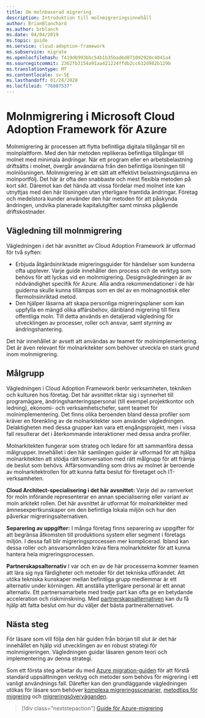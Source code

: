 ```yaml
---
title: Om molnbaserad migrering
description: Introduktion till molnmigreringsinnehåll
author: BrianBlanchard
ms.author: brblanch
ms.date: 04/04/2019
ms.topic: guide
ms.service: cloud-adoption-framework
ms.subservice: migrate
ms.openlocfilehash: f419d6993bbc54b1b35bad6d071092920c4041a4
ms.sourcegitcommit: 2362fb3154a91aa421224ffdb2cc632d982b129b
ms.translationtype: MT
ms.contentlocale: sv-SE
ms.lasthandoff: 01/28/2020
ms.locfileid: "76807537"
---
```

# <a name="cloud-migration-in-the-microsoft-cloud-adoption-framework-for-azure"></a>Molnmigrering i Microsoft Cloud Adoption Framework för Azure

Molnmigrering är processen att flytta befintliga digitala tillgångar till en molnplattform. Med den här metoden replikeras befintliga tillgångar till molnet med minimala ändringar. När ett program eller en arbetsbelastning driftsätts i molnet, övergår användarna från den befintliga lösningen till molnlösningen. Molnmigrering är ett sätt att effektivt belastningsutjämna en molnportfölj. Det här är ofta den snabbaste och mest flexibla metoden på kort sikt. Däremot kan det hända att vissa fördelar med molnet inte kan utnyttjas med den här lösningen utan ytterligare framtida ändringar. Företag och medelstora kunder använder den här metoden för att påskynda ändringen, undvika planerade kapitalutgifter samt minska pågående driftskostnader.

## <a name="cloud-migration-guidance"></a>Vägledning till molnmigrering

Vägledningen i det här avsnittet av Cloud Adoption Framework är utformad för två syften:

- Erbjuda åtgärdsinriktade migreringsguider för händelser som kunderna ofta upplever. Varje guide innehåller den process och de verktyg som behövs för att lyckas vid en molnmigrering. Designvägledningen är av nödvändighet specifik för Azure. Alla andra rekommendationer i de här guiderna skulle kunna tillämpas som en del av en molnagnostisk eller flermolnsinriktad metod.
- Den hjälper läsarna att skapa personliga migreringsplaner som kan uppfylla en mängd olika affärsbehov, däribland migrering till flera offentliga moln. Till detta används en detaljerad vägledning för utvecklingen av processer, roller och ansvar, samt styrning av ändringshantering.

Det här innehållet är avsett att användas av teamet för molnimplementering. Det är även relevant för molnarkitekter som behöver utveckla en stark grund inom molnmigrering.

## <a name="intended-audience"></a>Målgrupp

Vägledningen i Cloud Adoption Framework berör verksamheten, tekniken och kulturen hos företag. Det här avsnittet riktar sig i synnerhet till programägare, ändringshanteringspersonal (till exempel projektkontor och ledning), ekonomi- och verksamhetschefer, samt teamet för molnimplementering. Det finns olika beroenden bland dessa profiler som kräver en förenkling av de molnarkitekter som använder vägledningen. Delaktigheten med dessa grupper kan vara ett engångsprojekt, men i vissa fall resulterar det i återkommande interaktioner med dessa andra profiler.

Molnarkitekten fungerar som strateg och ledare för att sammanföra dessa målgrupper. Innehållet i den här samlingen guider är utformad för att hjälpa molnarkitekten att stödja rätt konversation med rätt målgrupp för att främja de beslut som behövs. Affärsomvandling som drivs av molnet är beroende av molnarkitektrollen för att kunna fatta beslut för företaget och IT-verksamheten.

**Cloud Architect-specialisering i det här avsnittet:** Varje del av ramverket för moln införande representerar en annan specialisering eller variant av moln arkitekt rollen. Det här avsnittet är utformat för molnarkitekter med ämnesexpertkunskaper om den befintliga lokala miljön och hur den påverkar migreringsalternativen.

**Separering av uppgifter:** I många företag finns separering av uppgifter för att begränsa åtkomsten till produktions system eller segment i företags miljön. I dessa fall blir migreringsprocessen mer komplicerad. Ibland kan dessa roller och ansvarsområden kräva flera molnarkitekter för att kunna hantera hela migreringsprocessen.

**Partnerskapsalternativ** I var och en av de här processerna kommer teamen att lära sig nya färdigheter och metoder för det tekniska utförandet. Att utöka tekniska kunskaper mellan befintliga grupp medlemmar är ett alternativ under körningen. Att anställa ytterligare personal är ett annat alternativ. Ett partnersamarbete med tredje part kan ofta ge en betydande acceleration och riskminskning. Med [partnerskapsalternativen](./migration-considerations/assess/partnership-options.md) kan du få hjälp att fatta beslut om hur du väljer det bästa partneralternativet.

## <a name="next-steps"></a>Nästa steg

För läsare som vill följa den här guiden från början till slut är det här innehållet en hjälp vid utvecklingen av en robust strategi för molnmigreringen. Vägledningen guidar läsaren genom teori och implementering av denna strategi.

Som ett första steg arbetar du med [Azure migration-guiden](./azure-migration-guide/index.md) för att förstå standard uppsättningen verktyg och metoder som behövs för migrering i ett vanligt användnings fall. Därefter kan den grundläggande vägledningen utökas för läsare som behöver [komplexa migreringsscenarier](./expanded-scope/index.md), [metodtips för migrering](./azure-best-practices/index.md) och [migreringsöverväganden](./migration-considerations/index.md).

> [!div class="nextstepaction"]
> [Guide för Azure-migrering](./azure-migration-guide/index.md)
